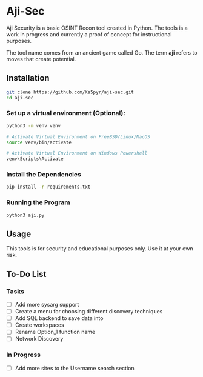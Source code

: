# Aji-Sec

Aji Security is a basic OSINT Recon tool created in Python.
The tools is a work in progress and currently a proof of concept for instructional purposes.

The tool name comes from an ancient game called Go. The term __aji__ refers to moves that create potential.

## Installation
```bash
git clone https://github.com/Ka5pyr/aji-sec.git
cd aji-sec
```
### Set up a virtual environment (Optional):
```bash
python3 -m venv venv

# Activate Virtual Environment on FreeBSD/Linux/MacOS
source venv/bin/activate

# Activate Virtual Environment on Windows Powershell
venv\Scripts\Activate
```
### Install the Dependencies
```bash
pip install -r requirements.txt
```
### Running the Program
```bash
python3 aji.py
```

## Usage
This tools is for security and educational purposes only.
Use it at your own risk.

## To-Do List
### Tasks
- [ ] Add more sysarg support 
- [ ] Create a menu for choosing different discovery techniques 
- [ ] Add SQL backend to save data into
- [ ] Create workspaces 
- [ ] Rename Option_1 function name
- [ ] Network Discovery

### In Progress
- [ ] Add more sites to the Username search section
